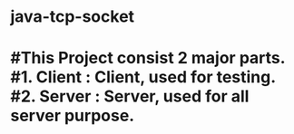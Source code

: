 # java-tcp-socket
#This Project consist 2 major parts.    
#<b>1. Client</b> : Client, used for testing.     
#<b>2. Server</b> : Server, used for all server purpose.      
=======================================================
